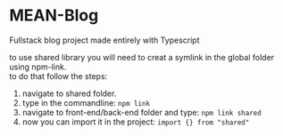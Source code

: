 # MEAN-Blog
Fullstack blog project made entirely with Typescript

to use shared library you will need to creat a symlink in the global folder using npm-link.  
to do that follow the steps:
1. navigate to shared folder.
2. type in the commandline: ```npm link```
3. navigate to front-end/back-end folder and type: ``` npm link shared ```
4. now you can import it in the project: ``` import {} from "shared" ```
